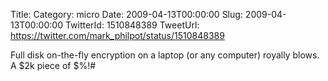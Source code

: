 Title: 
Category: micro
Date: 2009-04-13T00:00:00
Slug: 2009-04-13T00:00:00
TwitterId: 1510848389
TweetUrl: https://twitter.com/mark_philpot/status/1510848389

Full disk on-the-fly encryption on a laptop (or any computer) royally blows.  A $2k piece of $%!#
